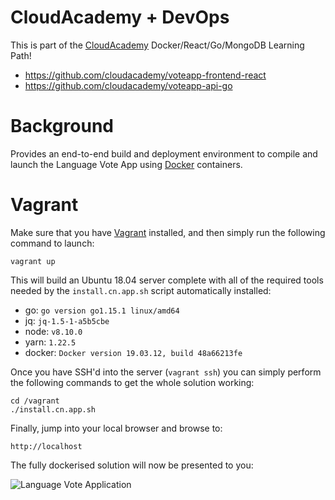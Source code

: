 # CloudAcademy + DevOps
This is part of the [CloudAcademy](https://cloudacademy.com/library/) Docker/React/Go/MongoDB Learning Path!

* https://github.com/cloudacademy/voteapp-frontend-react
* https://github.com/cloudacademy/voteapp-api-go

# Background
Provides an end-to-end build and deployment environment to compile and launch the Language Vote App using [Docker](https://www.docker.com/) containers.

# Vagrant
Make sure that you have [Vagrant](https://www.vagrantup.com/) installed, and then simply run the following command to launch:

```
vagrant up
```

This will build an Ubuntu 18.04 server complete with all of the required tools needed by the ```install.cn.app.sh``` script automatically installed:

* go: ```go version go1.15.1 linux/amd64```
* jq: ```jq-1.5-1-a5b5cbe```
* node: ```v8.10.0```
* yarn: ```1.22.5```
* docker: ```Docker version 19.03.12, build 48a66213fe```

Once you have SSH'd into the server (```vagrant ssh```) you can simply perform the following commands to get the whole solution working:

```
cd /vagrant
./install.cn.app.sh
```

Finally, jump into your local browser and browse to:

```
http://localhost
```

The fully dockerised solution will now be presented to you:

![Language Vote Application](/doc/VoteApp.png)
